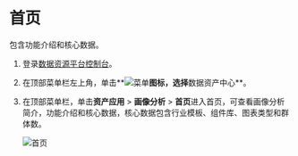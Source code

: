 # 首页

包含功能介绍和核心数据。

1.  登录[数据资源平台控制台](https://dataq.console.aliyun.com)。

2.  在顶部菜单栏左上角，单击**![菜单](https://static-aliyun-doc.oss-accelerate.aliyuncs.com/assets/img/zh-CN/6504337061/p188771.png)**图标，选择**数据资产中心**。

3.  在顶部菜单栏，单击**资产应用** \> **画像分析** \> **首页**进入首页，可查看画像分析简介，功能介绍和核心数据，核心数据包含行业模板、组件库、图表类型和群体数。

    ![首页](https://static-aliyun-doc.oss-accelerate.aliyuncs.com/assets/img/zh-CN/3637160161/p217634.png)


